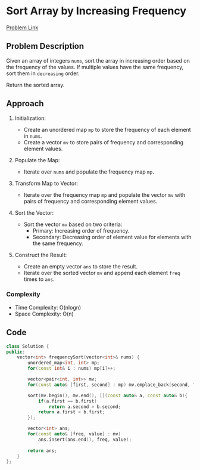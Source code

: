 # Sort Array by Increasing Frequency
[Problem Link](https://leetcode.com/problems/sort-array-by-increasing-frequency/description/)

## Problem Description

Given an array of integers `nums`, sort the array in increasing order based on the frequency of the values. If multiple values have the same frequency, sort them in `decreasing` order.

Return the sorted array.

## Approach

1. Initialization:
    - Create an unordered map `mp` to store the frequency of each element in `nums`.
    - Create a vector `mv` to store pairs of frequency and corresponding element values.

2. Populate the Map:
    - Iterate over `nums` and populate the frequency map `mp`.

3. Transform Map to Vector:
    - Iterate over the frequency map `mp` and populate the vector `mv` with pairs of frequency and corresponding element values.

4. Sort the Vector:
    - Sort the vector `mv` based on two criteria:
        - Primary: Increasing order of frequency.
        - Secondary: Decreasing order of element value for elements with the same frequency.

5. Construct the Result:
    - Create an empty vector `ans` to store the result.
    - Iterate over the sorted vector `mv` and append each element `freq` times to `ans`.
    
### Complexity

- Time Complexity: O(nlogn)
- Space Complexity: O(n) 

## Code

```cpp
class Solution {
public:
    vector<int> frequencySort(vector<int>& nums) {
        unordered_map<int, int> mp;
        for(const int& i : nums) mp[i]++;

        vector<pair<int, int>> mv;
        for(const auto& [first, second] : mp) mv.emplace_back(second, first);

        sort(mv.begin(), mv.end(), [](const auto& a, const auto& b){
            if(a.first == b.first)
                return a.second > b.second;
            return a.first < b.first;
        });

        vector<int> ans;
        for(const auto& [freq, value] : mv)
            ans.insert(ans.end(), freq, value);
        
        return ans;
    }
};